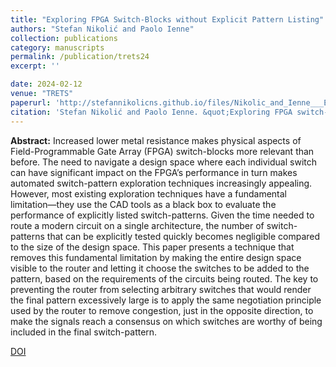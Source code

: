 ```yaml
---
title: "Exploring FPGA Switch-Blocks without Explicit Pattern Listing"
authors: "Stefan Nikolić and Paolo Ienne"
collection: publications
category: manuscripts
permalink: /publication/trets24
excerpt: ''

date: 2024-02-12
venue: "TRETS"
paperurl: 'http://stefannikolicns.github.io/files/Nikolic_and_Ienne___Exploring_FPGA_Switch_Blocks_without_Explicit_Pattern_Listing___2024.pdf'
citation: 'Stefan Nikolić and Paolo Ienne. &quot;Exploring FPGA switch-blocks without explicit pattern listing&quot;. ACM Trans. Reconfigurable Technol. Syst., 17(1), 2 2024'
---
```


**Abstract:** Increased lower metal resistance makes physical aspects of Field-Programmable Gate Array (FPGA) switch-blocks more relevant than before. The need to navigate a design space where each individual switch can have significant impact on the FPGA’s performance in turn makes automated switch-pattern exploration techniques increasingly appealing. However, most existing exploration techniques have a fundamental limitation—they use the CAD tools as a black box to evaluate the performance of explicitly listed switch-patterns. Given the time needed to route a modern circuit on a single architecture, the number of switch-patterns that can be explicitly tested quickly becomes negligible compared to the size of the design space. This paper presents a technique that removes this fundamental limitation by making the entire design space visible to the router and letting it choose the switches to be added to the pattern, based on the requirements of the circuits being routed. The key to preventing the router from selecting arbitrary switches that would render the final pattern excessively large is to apply the same negotiation principle used by the router to remove congestion, just in the opposite direction, to make the signals reach a consensus on which switches are worthy of being included in the final switch-pattern.

[DOI](https://doi.org/10.1145/3597417)
